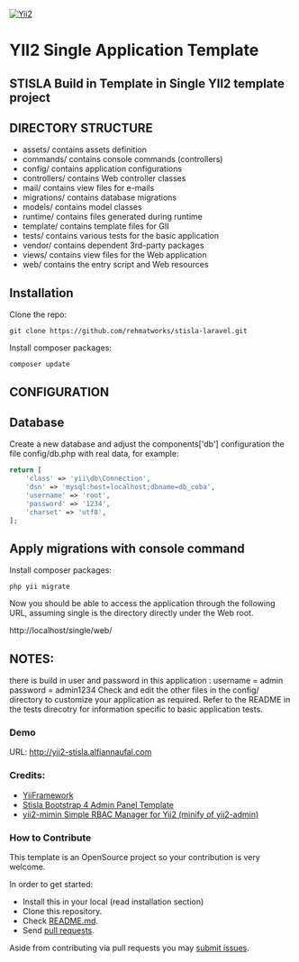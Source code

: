 [![Yii2](https://img.shields.io/badge/Powered_by-Yii_Framework-green.svg?style=flat)](http://www.yiiframework.com/)



YII2 Single Application Template
=================================
STISLA Build in Template in Single YII2 template project
--------------------------------------------------------------


DIRECTORY STRUCTURE
---------------------

-  assets/             contains assets definition
-  commands/           contains console commands (controllers)
-  config/             contains application configurations
-  controllers/        contains Web controller classes
-  mail/               contains view files for e-mails
-  migrations/         contains database migrations
-  models/             contains model classes
-  runtime/            contains files generated during runtime
-  template/           contains  template files for GII
-  tests/              contains various tests for the basic application
-  vendor/             contains dependent 3rd-party packages
-  views/              contains view files for the Web application
-  web/                contains the entry script and Web resources






## Installation
Clone the repo:
```shell
git clone https://github.com/rehmatworks/stisla-laravel.git
```

Install composer packages:
```shell
composer update

```



CONFIGURATION
--------------
Database
--------

Create a new database and adjust the components['db'] configuration the file config/db.php with real data, for example:
```php
return [
    'class' => 'yii\db\Connection',
    'dsn' => 'mysql:host=localhost;dbname=db_coba',
    'username' => 'root',
    'password' => '1234',
    'charset' => 'utf8',
];
```

Apply migrations with console command
---------------------------------------

Install composer packages:
```shell
php yii migrate
```
Now you should be able to access the application through the following URL, assuming single is the directory directly under the Web root.

http://localhost/single/web/




NOTES:
------

 there is build in user and password in this application : username = admin password = admin1234
Check and edit the other files in the config/ directory to customize your application as required.
Refer to the README in the tests direcotry for information specific to basic application tests.


### Demo
URL: http://yii2-stisla.alfiannaufal.com

### Credits:
*   [YiiFramework](https://yiiframework)
*   [Stisla Bootstrap 4 Admin Panel Template](https://github.com/stisla/stisla)
*   [yii2-mimin Simple RBAC Manager for Yii2 (minify of yii2-admin)](https://github.com/hscstudio/yii2-mimin)



### How to Contribute

This template is an OpenSource project so your contribution is very welcome.

In order to get started:

- Install this in your local (read installation section)
- Clone this repository.
- Check [README.md](README.md).
- Send [pull requests](https://github.com/piantgrunger/yii2-stisla/pulls).

Aside from contributing via pull requests you may [submit issues](https://github.com/piantgrunger/yii2-stisla/issues).
